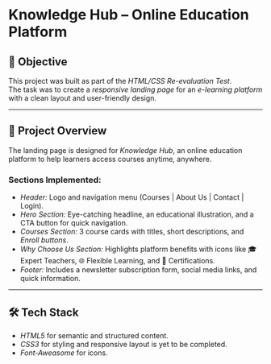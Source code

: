 # Knowledge Hub – Online Education Platform

## 📌 Objective
This project was built as part of the *HTML/CSS Re-evaluation Test*.  
The task was to create a *responsive landing page* for an *e-learning platform* with a clean layout and user-friendly design.

---

## 🚀 Project Overview
The landing page is designed for *Knowledge Hub*, an online education platform to help learners access courses anytime, anywhere.  

### Sections Implemented:
- *Header:* Logo and navigation menu (Courses | About Us | Contact | Login).  
- *Hero Section:* Eye-catching headline, an educational illustration, and a CTA button for quick navigation.  
- *Courses Section:* 3 course cards with titles, short descriptions, and *Enroll buttons*.  
- *Why Choose Us Section:* Highlights platform benefits with icons like 🎓 Expert Teachers, 🌐 Flexible Learning, and 📜 Certifications.  
- *Footer:* Includes a newsletter subscription form, social media links, and quick information.

---

## 🛠 Tech Stack
- *HTML5* for semantic and structured content.  
- *CSS3* for styling and responsive layout is yet to be completed.  
- *Font-Aweasome* for icons.
